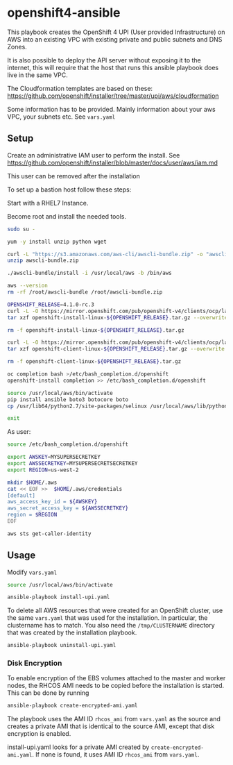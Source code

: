 # openshift4-ansible

This playbook creates the OpenShift 4 UPI (User provided Infrastructure) on AWS into an existing VPC with existing private and public subnets and DNS Zones.

It is also possible to deploy the API server without exposing it to the internet, this will require that the host that runs this ansible playbook does live in the same VPC.

The Cloudformation templates are based on these: https://github.com/openshift/installer/tree/master/upi/aws/cloudformation

Some information has to be provided. Mainly information about your aws VPC, your subnets etc. See `vars.yaml`


## Setup

Create an administrative IAM user to perform the install.
See https://github.com/openshift/installer/blob/master/docs/user/aws/iam.md

This user can be removed after the installation

To set up a bastion host follow these steps:

Start with a RHEL7 Instance.

Become root and install the needed tools.
```bash
sudo su -

yum -y install unzip python wget

curl -L "https://s3.amazonaws.com/aws-cli/awscli-bundle.zip" -o "awscli-bundle.zip"
unzip awscli-bundle.zip

./awscli-bundle/install -i /usr/local/aws -b /bin/aws

aws --version
rm -rf /root/awscli-bundle /root/awscli-bundle.zip

OPENSHIFT_RELEASE=4.1.0-rc.3
curl -L -O https://mirror.openshift.com/pub/openshift-v4/clients/ocp/latest/openshift-install-linux-${OPENSHIFT_RELEASE}.tar.gz
tar xzf openshift-install-linux-${OPENSHIFT_RELEASE}.tar.gz --overwrite -C /usr/bin

rm -f openshift-install-linux-${OPENSHIFT_RELEASE}.tar.gz

curl -L -O https://mirror.openshift.com/pub/openshift-v4/clients/ocp/latest/openshift-client-linux-${OPENSHIFT_RELEASE}.tar.gz
tar xzf openshift-client-linux-${OPENSHIFT_RELEASE}.tar.gz --overwrite -C /usr/bin

rm -f openshift-client-linux-${OPENSHIFT_RELEASE}.tar.gz

oc completion bash >/etc/bash_completion.d/openshift
openshift-install completion >> /etc/bash_completion.d/openshift

source /usr/local/aws/bin/activate
pip install ansible boto3 botocore boto
cp /usr/lib64/python2.7/site-packages/selinux /usr/local/aws/lib/python2.7/site-packages/ -r

exit
```

As user:

```bash
source /etc/bash_completion.d/openshift

export AWSKEY=MYSUPERSECRETKEY
export AWSSECRETKEY=MYSUPERSECRETSECRETKEY
export REGION=us-west-2

mkdir $HOME/.aws
cat << EOF >>  $HOME/.aws/credentials
[default]
aws_access_key_id = ${AWSKEY}
aws_secret_access_key = ${AWSSECRETKEY}
region = $REGION
EOF

aws sts get-caller-identity
```

## Usage

Modify `vars.yaml`

```bash
source /usr/local/aws/bin/activate

ansible-playbook install-upi.yaml
```

To delete all AWS resources that were created for an OpenShift cluster, use the same `vars.yaml` that was used for the
installation. In particular, the clustername has to match. You also need the `/tmp/CLUSTERNAME` directory that was created
by the installation playbook.

```bash
ansible-playbook uninstall-upi.yaml
```

### Disk Encryption

To enable encryption of the EBS volumes attached to the master and worker nodes, the RHCOS AMI needs to be copied before 
the installation is started. This can be done by running

```bash
ansible-playbook create-encrypted-ami.yaml
```

The playbook uses the AMI ID `rhcos_ami` from `vars.yaml` as the source and creates a private AMI that is identical 
to the source AMI, except that disk encryption is enabled.

install-upi.yaml looks for a private AMI created by `create-encrypted-ami.yaml`. If none is found, it uses AMI ID 
`rhcos_ami` from `vars.yaml`.
